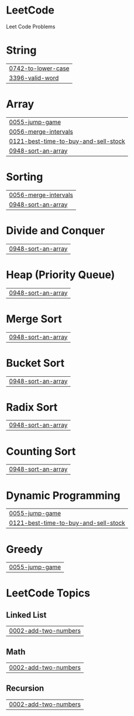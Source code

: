 # LeetCode
Leet Code Problems


# String
|  |
| ------- |
| [0742-to-lower-case](https://github.com/PremSaiArroju/LeetCode/tree/master/0742-to-lower-case) |
| [3396-valid-word](https://github.com/PremSaiArroju/LeetCode/tree/master/3396-valid-word) |
# Array
|  |
| ------- |
| [0055-jump-game](https://github.com/PremSaiArroju/LeetCode/tree/master/0055-jump-game) |
| [0056-merge-intervals](https://github.com/PremSaiArroju/LeetCode/tree/master/0056-merge-intervals) |
| [0121-best-time-to-buy-and-sell-stock](https://github.com/PremSaiArroju/LeetCode/tree/master/0121-best-time-to-buy-and-sell-stock) |
| [0948-sort-an-array](https://github.com/PremSaiArroju/LeetCode/tree/master/0948-sort-an-array) |
# Sorting
|  |
| ------- |
| [0056-merge-intervals](https://github.com/PremSaiArroju/LeetCode/tree/master/0056-merge-intervals) |
| [0948-sort-an-array](https://github.com/PremSaiArroju/LeetCode/tree/master/0948-sort-an-array) |
# Divide and Conquer
|  |
| ------- |
| [0948-sort-an-array](https://github.com/PremSaiArroju/LeetCode/tree/master/0948-sort-an-array) |
# Heap (Priority Queue)
|  |
| ------- |
| [0948-sort-an-array](https://github.com/PremSaiArroju/LeetCode/tree/master/0948-sort-an-array) |
# Merge Sort
|  |
| ------- |
| [0948-sort-an-array](https://github.com/PremSaiArroju/LeetCode/tree/master/0948-sort-an-array) |
# Bucket Sort
|  |
| ------- |
| [0948-sort-an-array](https://github.com/PremSaiArroju/LeetCode/tree/master/0948-sort-an-array) |
# Radix Sort
|  |
| ------- |
| [0948-sort-an-array](https://github.com/PremSaiArroju/LeetCode/tree/master/0948-sort-an-array) |
# Counting Sort
|  |
| ------- |
| [0948-sort-an-array](https://github.com/PremSaiArroju/LeetCode/tree/master/0948-sort-an-array) |
# Dynamic Programming
|  |
| ------- |
| [0055-jump-game](https://github.com/PremSaiArroju/LeetCode/tree/master/0055-jump-game) |
| [0121-best-time-to-buy-and-sell-stock](https://github.com/PremSaiArroju/LeetCode/tree/master/0121-best-time-to-buy-and-sell-stock) |
# Greedy
|  |
| ------- |
| [0055-jump-game](https://github.com/PremSaiArroju/LeetCode/tree/master/0055-jump-game) |
<!---LeetCode Topics Start-->
# LeetCode Topics
## Linked List
|  |
| ------- |
| [0002-add-two-numbers](https://github.com/PremSaiArroju/LeetCode/tree/master/0002-add-two-numbers) |
## Math
|  |
| ------- |
| [0002-add-two-numbers](https://github.com/PremSaiArroju/LeetCode/tree/master/0002-add-two-numbers) |
## Recursion
|  |
| ------- |
| [0002-add-two-numbers](https://github.com/PremSaiArroju/LeetCode/tree/master/0002-add-two-numbers) |
<!---LeetCode Topics End-->
